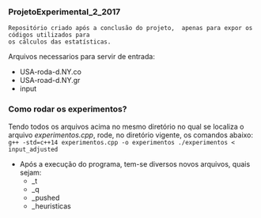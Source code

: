 ### ProjetoExperimental_2_2017
    Repositório criado após a conclusão do projeto,  apenas para expor os códigos utilizados para
    os cálculos das estatísticas.

Arquivos necessarios para servir de entrada:
+ USA-roda-d.NY.co
+ USA-road-d.NY.gr
+ input

### Como rodar os experimentos?
Tendo todos os arquivos acima no mesmo diretório
no qual se localiza o arquivo *experimentos.cpp*, 
rode, no diretório vigente, os comandos abaixo:
    ```
    g++ -std=c++14 experimentos.cpp -o experimentos
    ./experimentos < input_adjusted
    ```

+ Após a execução do programa, tem-se diversos novos
arquivos, quais sejam:
    + <?>_t
    + <?>_q
    + <?>_pushed
    + <?>_heuristicas
    
